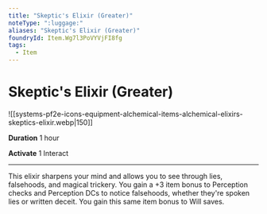 ```yaml
---
title: "Skeptic's Elixir (Greater)"
noteType: ":luggage:"
aliases: "Skeptic's Elixir (Greater)"
foundryId: Item.Wg7l3PoVYVjFI8fg
tags:
  - Item
---
```


# Skeptic's Elixir (Greater)
![[systems-pf2e-icons-equipment-alchemical-items-alchemical-elixirs-skeptics-elixir.webp|150]]

**Duration** 1 hour

**Activate** 1 Interact

* * *

This elixir sharpens your mind and allows you to see through lies, falsehoods, and magical trickery. You gain a +3 item bonus to Perception checks and Perception DCs to notice falsehoods, whether they're spoken lies or written deceit. You gain this same item bonus to Will saves.


